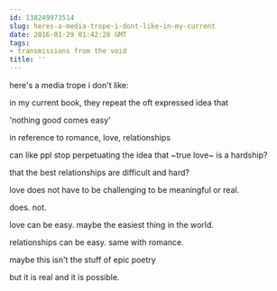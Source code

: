 ```yaml
---
id: 138249973514
slug: heres-a-media-trope-i-dont-like-in-my-current
date: 2016-01-29 01:42:28 GMT
tags:
- transmissions from the void
title: ''
---
```


here's a media trope i don't like:

in my current book, they repeat the oft expressed idea that

'nothing good comes easy'

in reference to romance, love, relationships

can like ppl stop perpetuating the idea that ~true love~ is a hardship?

that the best relationships are difficult and hard?

love does not have to be challenging to be meaningful or real.

does. not.

love can be easy. maybe the easiest thing in the world.

relationships can be easy. same with romance. 

maybe this isn't the stuff of epic poetry

but it is real and it is possible.